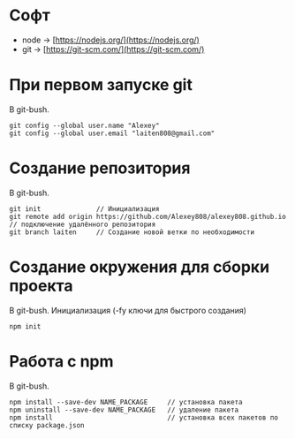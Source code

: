 # Софт
* node -> [https://nodejs.org/](https://nodejs.org/)
* git -> [https://git-scm.com/](https://git-scm.com/)

# При первом запуске git
В git-bush.
```
git config --global user.name "Alexey"
git config --global user.email "laiten808@gmail.com"
```
# Создание репозитория
В git-bush.
```
git init              // Инициализация
git remote add origin https://github.com/Alexey808/alexey808.github.io // подключение удалённого репозитория
git branch laiten     // Создание новой ветки по необходимости
```

# Создание окружения для сборки проекта
В git-bush. Инициализация (-fy ключи для быстрого создания)
```
npm init
```

# Работа с npm
В git-bush.
```
npm install --save-dev NAME_PACKAGE     // установка пакета
npm uninstall --save-dev NAME_PACKAGE   // удаление пакета
npm install                             // установка всех пакетов по списку package.json
```


